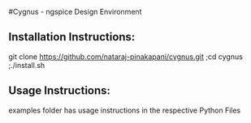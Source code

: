 #Cygnus - ngspice Design Environment

Installation Instructions:
--------------------------

git clone https://github.com/nataraj-pinakapani/cygnus.git ;cd cygnus ;./install.sh


Usage Instructions:
-------------------
examples folder has usage instructions in the respective Python Files
